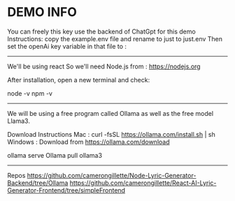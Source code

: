 # DEMO INFO

You can freely this key use the backend of ChatGpt for this demo
Instructions:
copy the example.env file and rename to just to just.env
Then set the openAi key variable in that file to :


-----
We'll be using react
So we'll need  Node.js from : https://nodejs.org

After installation, open a new terminal and check:

node -v
npm -v

------

We will be using a free program called Ollama as well as the free model Llama3.

Download Instructions
Mac : curl -fsSL https://ollama.com/install.sh | sh
Windows : Download from https://ollama.com/download

ollama serve
Ollama pull ollama3

------

Repos
https://github.com/camerongillette/Node-Lyric-Generator-Backend/tree/Ollama 
https://github.com/camerongillette/React-AI-Lyric-Generator-Frontend/tree/simpleFrontend


